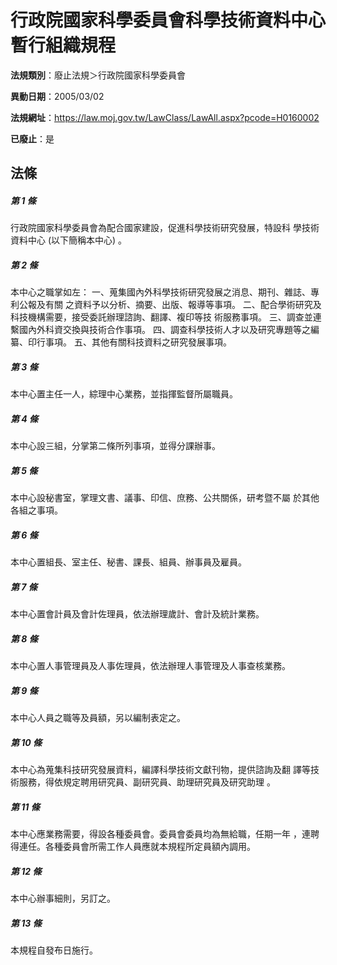 # 行政院國家科學委員會科學技術資料中心暫行組織規程

**法規類別**：廢止法規＞行政院國家科學委員會

**異動日期**：2005/03/02  

**法規網址**：https://law.moj.gov.tw/LawClass/LawAll.aspx?pcode=H0160002

**已廢止**：是



## 法條
##### 第 1 條
行政院國家科學委員會為配合國家建設，促進科學技術研究發展，特設科
學技術資料中心 (以下簡稱本中心) 。

##### 第 2 條
本中心之職掌如左：
一、蒐集國內外科學技術研究發展之消息、期刊、雜誌、專利公報及有關
    之資料予以分析、摘要、出版、報導等事項。
二、配合學術研究及科技機構需要，接受委託辦理諮詢、翻譯、複印等技
    術服務事項。
三、調查並連繫國內外科資交換與技術合作事項。
四、調查科學技術人才以及研究專題等之編纂、印行事項。
五、其他有關科技資料之研究發展事項。


##### 第 3 條
本中心置主任一人，綜理中心業務，並指揮監督所屬職員。

##### 第 4 條
本中心設三組，分掌第二條所列事項，並得分課辦事。

##### 第 5 條
本中心設秘書室，掌理文書、議事、印信、庶務、公共關係，研考暨不屬
於其他各組之事項。

##### 第 6 條
本中心置組長、室主任、秘書、課長、組員、辦事員及雇員。

##### 第 7 條
本中心置會計員及會計佐理員，依法辦理歲計、會計及統計業務。

##### 第 8 條
本中心置人事管理員及人事佐理員，依法辦理人事管理及人事查核業務。

##### 第 9 條
本中心人員之職等及員額，另以編制表定之。

##### 第 10 條
本中心為蒐集科技研究發展資料，編譯科學技術文獻刊物，提供諮詢及翻
譯等技術服務，得依規定聘用研究員、副研究員、助理研究員及研究助理
。

##### 第 11 條
本中心應業務需要，得設各種委員會。委員會委員均為無給職，任期一年
，連聘得連任。各種委員會所需工作人員應就本規程所定員額內調用。

##### 第 12 條
本中心辦事細則，另訂之。

##### 第 13 條
本規程自發布日施行。


